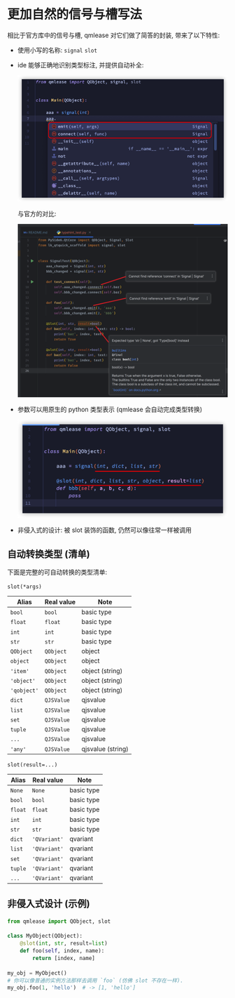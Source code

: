 # 更加自然的信号与槽写法

相比于官方库中的信号与槽, qmlease 对它们做了简答的封装, 带来了以下特性:

- 使用小写的名称: `signal` `slot`
- ide 能够正确地识别类型标注, 并提供自动补全:

    ![](../images/20221219174653.png)

    与官方的对比:

    ![](../images/20221219175054.png)

- 参数可以用原生的 python 类型表示 (qmlease 会自动完成类型转换)

    ![](../images/20221219174909.png)

- 非侵入式的设计: 被 slot 装饰的函数, 仍然可以像往常一样被调用

## 自动转换类型 (清单)

下面是完整的可自动转换的类型清单:

`slot(*args)`

| Alias         | Real value    | Note              |
| ------------- | ------------- |------------------ |
| `bool`        | `bool`        | basic type        |
| `float`       | `float`       | basic type        |
| `int`         | `int`         | basic type        |
| `str`         | `str`         | basic type        |
| `QObject`     | `QObject`     | object            |
| `object`      | `QObject`     | object            |
| `'item'`      | `QObject`     | object (string)   |
| `'object'`    | `QObject`     | object (string)   |
| `'qobject'`   | `QObject`     | object (string)   |
| `dict`        | `QJSValue`    | qjsvalue          |
| `list`        | `QJSValue`    | qjsvalue          |
| `set`         | `QJSValue`    | qjsvalue          |
| `tuple`       | `QJSValue`    | qjsvalue          |
| `...`         | `QJSValue`    | qjsvalue          |
| `'any'`       | `QJSValue`    | qjsvalue (string) |

`slot(result=...)`

| Alias     | Real value    | Note          |
| --------- | ------------- |-------------- |
| `None`    | `None`        | basic type    |
| `bool`    | `bool`        | basic type    |
| `float`   | `float`       | basic type    |
| `int`     | `int`         | basic type    |
| `str`     | `str`         | basic type    |
| `dict`    | `'QVariant'`  | qvariant      |
| `list`    | `'QVariant'`  | qvariant      |
| `set`     | `'QVariant'`  | qvariant      |
| `tuple`   | `'QVariant'`  | qvariant      |
| `...`     | `'QVariant'`  | qvariant      |

## 非侵入式设计 (示例)

```python
from qmlease import QObject, slot

class MyObject(QObject):
    @slot(int, str, result=list)
    def foo(self, index, name):
        return [index, name]

my_obj = MyObject()
# 你可以像普通的实例方法那样去调用 `foo` (仿佛 slot 不存在一样).
my_obj.foo(1, 'hello')  # -> [1, 'hello']
```
